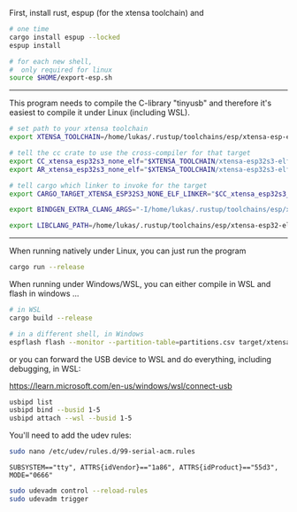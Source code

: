 
First, install rust, espup (for the xtensa toolchain) and 

```sh
# one time
cargo install espup --locked
espup install

# for each new shell,
#  only required for linux
source $HOME/export-esp.sh
```

----------

This program needs to compile the C-library "tinyusb" and therefore it's easiest to compile it under Linux (including WSL).

```sh
# set path to your xtensa toolchain
export XTENSA_TOOLCHAIN=/home/lukas/.rustup/toolchains/esp/xtensa-esp-elf/esp-14.2.0_20240906/xtensa-esp-elf/bin

# tell the cc crate to use the cross-compiler for that target
export CC_xtensa_esp32s3_none_elf="$XTENSA_TOOLCHAIN/xtensa-esp32s3-elf-gcc"
export AR_xtensa_esp32s3_none_elf="$XTENSA_TOOLCHAIN/xtensa-esp32s3-elf-ar"

# tell cargo which linker to invoke for the target
export CARGO_TARGET_XTENSA_ESP32S3_NONE_ELF_LINKER="$CC_xtensa_esp32s3_none_elf"
```

```sh
export BINDGEN_EXTRA_CLANG_ARGS="-I/home/lukas/.rustup/toolchains/esp/xtensa-esp-elf/esp-14.2.0_20240906/xtensa-esp-elf/xtensa-esp-elf/include"

export LIBCLANG_PATH=/home/lukas/.rustup/toolchains/esp/xtensa-esp32-elf-clang/esp-19.1.2_20250225/esp-clang/lib
```


------

When running natively under Linux, you can just run the program

```sh
cargo run --release
```

When running under Windows/WSL, you can either compile in WSL and flash in windows ...

```sh
# in WSL
cargo build --release

# in a different shell, in Windows
espflash flash --monitor --partition-table=partitions.csv target/xtensa-esp32s3-none-elf/release/esp32_keyboard_demo
```


or you can forward the USB device to WSL and do everything, including debugging, in WSL:

https://learn.microsoft.com/en-us/windows/wsl/connect-usb

```sh
usbipd list
usbipd bind --busid 1-5
usbipd attach --wsl --busid 1-5
```

You'll need to add the udev rules:

```sh
sudo nano /etc/udev/rules.d/99-serial-acm.rules
```

```
SUBSYSTEM=="tty", ATTRS{idVendor}=="1a86", ATTRS{idProduct}=="55d3", MODE="0666"
```

```sh
sudo udevadm control --reload-rules
sudo udevadm trigger
```